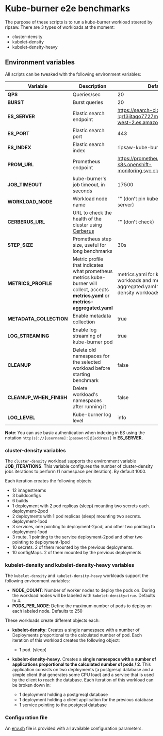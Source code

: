# Kube-burner e2e benchmarks

The purpose of these scripts is to run a kube-burner workload steered by ripsaw. There are 3 types of workloads at the moment:

- cluster-density
- kubelet-density
- kubelet-density-heavy

## Environment variables

All scripts can be tweaked with the following environment variables:

| Variable         | Description                         | Default |
|------------------|-------------------------------------|---------|
| **QPS**              | Queries/sec                     | 20      |
| **BURST**            | Burst queries                   | 20      |
| **ES_SERVER**        | Elastic search endpoint         | https://search-cloud-perf-lqrf3jjtaqo7727m7ynd2xyt4y.us-west-2.es.amazonaws.com|
| **ES_PORT**          | Elastic search port             | 443 |
| **ES_INDEX**         | Elastic search index            | ripsaw-kube-burner|
| **PROM_URL**         | Prometheus endpoint         | https://prometheus-k8s.openshift-monitoring.svc.cluster.local:9091|
| **JOB_TIMEOUT**      | kube-burner's job timeout, in seconds      | 17500 |
| **WORKLOAD_NODE**    | Workload node name              | "" (don't pin kube-burner to any server)|
| **CERBERUS_URL**     | URL to check the health of the cluster using [Cerberus](https://github.com/openshift-scale/cerberus) | "" (don't check)|
| **STEP_SIZE**        | Prometheus step size, useful for long benchmarks | 30s|
| **METRICS_PROFILE**        | Metric profile that indicates what prometheus metrics kube-burner will collect, accepts __metrics.yaml__ or __metrics-aggregated.yaml__ | metrics.yaml for kubelet-density workloads and metrics-aggregated.yaml for cluster-density workloads |
| **METADATA_COLLECTION**    | Enable metadata collection | true |
| **LOG_STREAMING**    | Enable log streaming of kube-burner pod | true |
| **CLEANUP**          | Delete old namespaces for the selected workload before starting benchmark | false |
| **CLEANUP_WHEN_FINISH** | Delete workload's namespaces after running it | false |
| **LOG_LEVEL**        | Kube-burner log level | info |

**Note**: You can use basic authentication when indexing in ES using the notation `http(s)://[username]:[password]@[address]` in **ES_SERVER**.

### cluster-density variables

The `cluster-density` workload supports the environment variable **JOB_ITERATIONS**. This variable configures the number of cluster-density jobs iterations to perform (1 namespace per iteration). By default 1000.

Each iteration creates the following objects:

- 12 imagestreams
- 3 buildconfigs
- 6 builds
- 1 deployment with 2 pod replicas (sleep) mounting two secrets each. deployment-2pod
- 2 deployments with 1 pod replicas (sleep) mounting two secrets. deployment-1pod
- 3 services, one pointing to deployment-2pod, and other two pointing to deployment-1pod
- 3 route. 1 pointing to the service deployment-2pod and other two pointing to deployment-1pod
- 10 secrets. 2 of them mounted by the previous deployments.
- 10 configMaps. 2 of them mounted by the previous deployments.


### kubelet-density and kubelet-density-heavy variables

The `kubelet-density` and `kubelet-density-heavy` workloads support the following environment variables:

- **NODE_COUNT**: Number of worker nodes to deploy the pods on. During the workload nodes will be labeled with `kubelet-density=true`. Defaults to 4.
- **PODS_PER_NODE**: Define the maximum number of pods to deploy on each labeled node. Defaults to 250

These workloads create different objects each:

- **kubelet-density**: Creates a single namespace with a number of Deployments proportional to the calculated number of pod.
Each iteration of this workload creates the following object:
  - 1 pod. (sleep)


- **kubelet-density-heavy**. Creates a **single namespace with a number of applications proportional to the calculated number of pods / 2**. This application consists on two deployments (a postgresql database and a simple client that generates some CPU load) and a service that is used by the client to reach the database.
Each iteration of this workload can be broken down in:
  - 1 deployment holding a postgresql database
  - 1 deployment holding a client application for the previous database
  - 1 service pointing to the postgresl database


### Configuration file

An [env.sh](env.sh) file is provided with all available configuration parameters.

